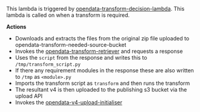 This lambda is triggered by [opendata-transform-decision-lambda](https://github.com/ONS-OpenData/dp-opendata-upload/blob/main/opendata-transform-decision-lambda/README.md). This lambda is called on when a transform is required.

**Actions**
- Downloads and extracts the files from the original zip file uploaded to opendata-transform-needed-source-bucket
- Invokes the [opendata-transform-retriever](https://github.com/ONS-OpenData/dp-opendata-upload/blob/main/opendata-transform-retriever/README.md) and requests a response
- Uses the `script` from the response and writes this to `/tmp/transform_script.py` 
- If there any requirement modules in the response these are also written to `/tmp` as `<module>.py`
- Imports the transform script as `transform` and then runs the transform
- The resultant v4 is then uploaded to the publishing s3 bucket via the upload API
- Invokes the [opendata-v4-upload-initialiser](https://github.com/ONS-OpenData/dp-opendata-upload/blob/main/opendata-v4-upload-initialiser/README.md)
